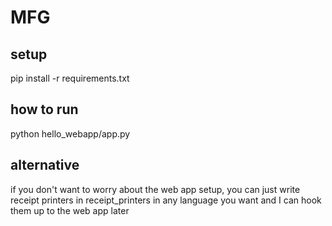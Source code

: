 # MFG

## setup
pip install -r requirements.txt


## how to run
python hello_webapp/app.py


## alternative
if you don't want to worry about the web app setup,
you can just write receipt printers in receipt_printers
in any language you want
and I can hook them up to the web app later
